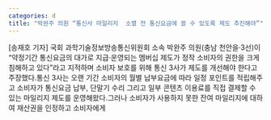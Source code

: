```yaml
---
categories: d
title: "박완주 의원 “통신사 마일리지  소멸 전 통신요금에 쓸 수 있도록 제도 추진해야”"
---
```

[송재호 기자] 국회 과학기술정보방송통신위원회 소속 박완주 의원(충남 천안을·3선)이 “약정기간 통신요금의 대가로 지급·운영되는 멤버십 제도가 정작 소비자의 권한을 크게 침해하고 있다”라고 지적하며 소비자 보호를 위해 통신 3사가 제도를 개선해야 한다고 주장했다.통신 3사는 오랜 기간 소비자의 월별 납부요금에 따라 일정 포인트를 적립해주고 소비자가 통신요금 납부, 단말기 수리 그리고 일부 콘텐츠 이용료를 직접 결제할 수 있는 마일리지 제도를 운영해왔다.그러나 소비자가 사용하지 못한 잔여 마일리지에 대하여 재산권을 인정하고 소비자에게